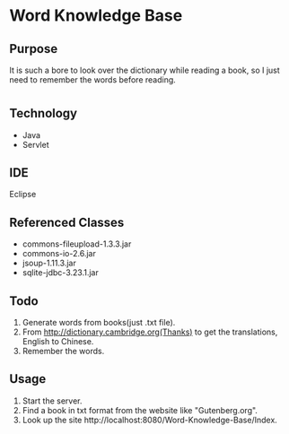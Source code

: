# Word Knowledge Base

## Purpose
It is such a bore to look over the dictionary while reading a book, so I just need to remember the words before reading.

#
## Technology
- Java
- Servlet

## IDE
Eclipse

## Referenced Classes
- commons-fileupload-1.3.3.jar
- commons-io-2.6.jar
- jsoup-1.11.3.jar
- sqlite-jdbc-3.23.1.jar

## Todo
1. Generate words from books(just .txt file).
2. From http://dictionary.cambridge.org(Thanks) to get the translations, English to Chinese.
3. Remember the words.

## Usage
1. Start the server.
2. Find a book in txt format from the website like "Gutenberg.org".
2. Look up the site http://localhost:8080/Word-Knowledge-Base/Index.
